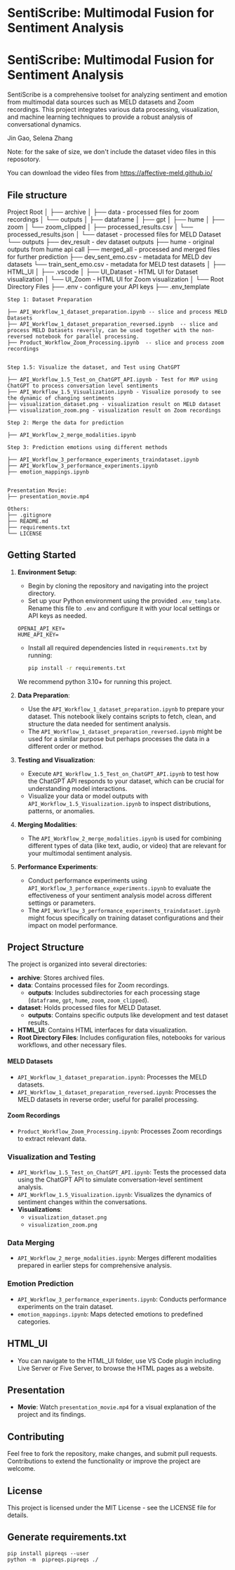 # SentiScribe: Multimodal Fusion for Sentiment Analysis

# SentiScribe: Multimodal Fusion for Sentiment Analysis

SentiScribe is a comprehensive toolset for analyzing sentiment and emotion from multimodal data sources such as MELD datasets and Zoom recordings. This project integrates various data processing, visualization, and machine learning techniques to provide a robust analysis of conversational dynamics.


Jin Gao, Selena Zhang

Note: for the sake of size, we don't include the dataset video files in this reposotory. 

You can download the video files from https://affective-meld.github.io/

## File structure

Project Root
│
├── archive
│
├── data  -  processed files for zoom recordings
│   └── outputs
│       ├── dataframe
│       ├── gpt
│       ├── hume
│       ├── zoom
│       └── zoom_clipped
│           ├── processed_results.csv
│           └── processed_results.json
│
└── dataset  -  processed files for MELD Dataset
    └── outputs
        ├── dev_result - dev dataset outputs
        ├── hume - original outputs from hume api call 
        ├── merged_all - processed and merged files for further prediction
        ├── dev_sent_emo.csv - metadata for MELD dev datasets
        └── train_sent_emo.csv - metadata for MELD test datasets
│
├── HTML_UI
│   ├── .vscode
│   ├── UI_Dataset - HTML UI for Dataset visualization
│   └── UI_Zoom - HTML UI for Zoom visualization
│
└── Root Directory Files
    ├── .env - configure your API keys
    ├── .env_template

    Step 1: Dataset Preparation

    ├── API_Workflow_1_dataset_preparation.ipynb -- slice and process MELD Datasets
    ├── API_Workflow_1_dataset_preparation_reversed.ipynb  -- slice and process MELD Datasets reversly, can be used together with the non-reversed notebook for parallel processing.
    ├── Product_Workflow_Zoom_Processing.ipynb  -- slice and process zoom recordings


    Step 1.5: Visualize the dataset, and Test using ChatGPT

    ├── API_Workflow_1.5_Test_on_ChatGPT_API.ipynb - Test for MVP using ChatGPT to process conversation level sentiments
    ├── API_Workflow_1.5_Visualization.ipynb - Visualize porosody to see the dynamic of changing sentiments
    ├── visualization_dataset.png - visualization result on MELD dataset
    ├── visualization_zoom.png - visualization result on Zoom recordings

    Step 2: Merge the data for prediction

    ├── API_Workflow_2_merge_modalities.ipynb

    Step 3: Prediction emotions using different methods

    ├── API_Workflow_3_performance_experiments_traindataset.ipynb
    ├── API_Workflow_3_performance_experiments.ipynb
    ├── emotion_mappings.ipynb


    Presentation Movie:
    ├── presentation_movie.mp4

    Others:
    ├── .gitignore
    ├── README.md
    ├── requirements.txt
    └── LICENSE


## Getting Started

1. **Environment Setup**:
   - Begin by cloning the repository and navigating into the project directory.
   - Set up your Python environment using the provided `.env_template`. Rename this file to `.env` and configure it with your local settings or API keys as needed.

    ```
    OPENAI_API_KEY=
    HUME_API_KEY=
    ```

   - Install all required dependencies listed in `requirements.txt` by running:
     ```bash
     pip install -r requirements.txt
     ```

   We recommend python 3.10+ for running this project.

2. **Data Preparation**:
   - Use the `API_Workflow_1_dataset_preparation.ipynb` to prepare your dataset. This notebook likely contains scripts to fetch, clean, and structure the data needed for sentiment analysis.
   - The `API_Workflow_1_dataset_preparation_reversed.ipynb` might be used for a similar purpose but perhaps processes the data in a different order or method.

3. **Testing and Visualization**:
   - Execute `API_Workflow_1.5_Test_on_ChatGPT_API.ipynb` to test how the ChatGPT API responds to your dataset, which can be crucial for understanding model interactions.
   - Visualize your data or model outputs with `API_Workflow_1.5_Visualization.ipynb` to inspect distributions, patterns, or anomalies.

4. **Merging Modalities**:
   - The `API_Workflow_2_merge_modalities.ipynb` is used for combining different types of data (like text, audio, or video) that are relevant for your multimodal sentiment analysis.

5. **Performance Experiments**:
   - Conduct performance experiments using `API_Workflow_3_performance_experiments.ipynb` to evaluate the effectiveness of your sentiment analysis model across different settings or parameters.
   - The `API_Workflow_3_performance_experiments_traindataset.ipynb` might focus specifically on training dataset configurations and their impact on model performance.


## Project Structure

The project is organized into several directories:

- **archive**: Stores archived files.
- **data**: Contains processed files for Zoom recordings.
  - **outputs**: Includes subdirectories for each processing stage (`dataframe`, `gpt`, `hume`, `zoom`, `zoom_clipped`).
- **dataset**: Holds processed files for MELD Dataset.
  - **outputs**: Contains specific outputs like development and test dataset results.
- **HTML_UI**: Contains HTML interfaces for data visualization.
- **Root Directory Files**: Includes configuration files, notebooks for various workflows, and other necessary files.

#### MELD Datasets

- `API_Workflow_1_dataset_preparation.ipynb`: Processes the MELD datasets.
- `API_Workflow_1_dataset_preparation_reversed.ipynb`: Processes the MELD datasets in reverse order; useful for parallel processing.

#### Zoom Recordings

- `Product_Workflow_Zoom_Processing.ipynb`: Processes Zoom recordings to extract relevant data.

### Visualization and Testing

- `API_Workflow_1.5_Test_on_ChatGPT_API.ipynb`: Tests the processed data using the ChatGPT API to simulate conversation-level sentiment analysis.
- `API_Workflow_1.5_Visualization.ipynb`: Visualizes the dynamics of sentiment changes within the conversations.
- **Visualizations**:
  - `visualization_dataset.png`
  - `visualization_zoom.png`

### Data Merging

- `API_Workflow_2_merge_modalities.ipynb`: Merges different modalities prepared in earlier steps for comprehensive analysis.

### Emotion Prediction

- `API_Workflow_3_performance_experiments.ipynb`: Conducts performance experiments on the train dataset.
- `emotion_mappings.ipynb`: Maps detected emotions to predefined categories.


## HTML_UI

- You can navigate to the HTML_UI folder, use VS Code plugin including Live Server or Five Server, to browse the HTML pages as a website.

## Presentation

- **Movie**: Watch `presentation_movie.mp4` for a visual explanation of the project and its findings.


## Contributing

Feel free to fork the repository, make changes, and submit pull requests. Contributions to extend the functionality or improve the project are welcome.

## License

This project is licensed under the MIT License - see the LICENSE file for details.

## Generate requirements.txt

```
pip install pipreqs --user
python -m  pipreqs.pipreqs ./
```
